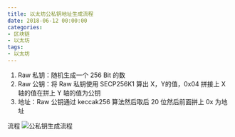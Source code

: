 ```yaml
---
title: 以太坊公私钥地址生成流程
date: 2018-06-12 00:00:00
categories: 
- 区块链
- 以太坊
tags:
- 以太坊
---
```


1. Raw 私钥：随机生成一个 256 Bit 的数
2. Raw 公钥：将 Raw 私钥使用 SECP256K1 算出 X，Y的值，0x04 拼接上 X 轴的值在拼上 Y 轴的值为公钥
3. 地址：Raw 公钥通过 keccak256 算法然后取后 20 位然后前面拼上 0x 为地址

流程
![公私钥生成流程](http://image.quincysx.top/20180511152600717089356.png)
